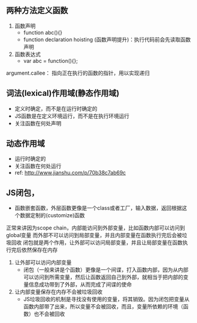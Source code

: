 ## 两种方法定义函数
1. 函数声明 
    - function abc(){}
    - function declaration hoisting (函数声明提升)：执行代码前会先读取函数声明
2. 函数表达式 
    - var abc = function(){};

argument.callee： 指向正在执行的函数的指针，用以实现递归



## 词法(lexical)作用域(静态作用域)
- 定义时确定，而不是在运行时确定的
- JS函数是在定义环境运行，而不是在执行环境运行
- 关注函数在何处声明

## 动态作用域
- 运行时确定的
- 关注函数在何处运行
- ref: http://www.jianshu.com/p/70b38c7ab69c

## JS闭包，
- 函数嵌套函数，外层函数更像是一个class或者工厂，输入数据，返回根据这个数据定制的(customize)函数

正常来讲因为scope chain，内部能访问到外部变量，比如函数内部可以访问到global变量
而外部不可以访问到局部变量，并且内部变量在函数执行完后会被垃圾回收
闭包就是两个作用，让外部可以访问局部变量，并且让局部变量在函数执行完后依然保存在内存
1. 让外部可以访问内部变量
    - 闭包（一般来讲是个函数）更像是一个间谍，打入函数内部，因为从内部可以访问到所需变量，然后让函数返回自己到外部，就相当于把内部的变量信息成功带到了外部，从而完成了间谍的使命
2. 让内部变量保存在内存不会被垃圾回收
    - JS垃圾回收的机制是寻找没有使用的变量，将其销毁。因为闭包把变量从函数内部带了出来，所以变量不会被回收，而且，变量所依赖的环境（函数）也不会被回收 